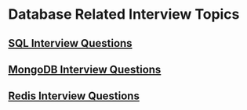# Database Related Interview Topics

## [SQL Interview Questions](sql/README.md)

## [MongoDB Interview Questions](mongodb/README.md)

## [Redis Interview Questions](redis/README.md)
